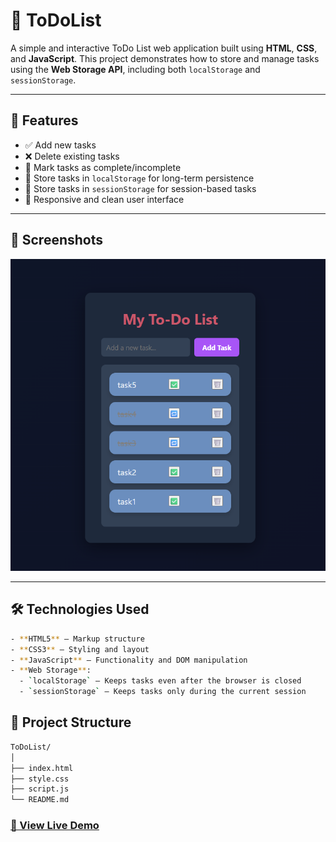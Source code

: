 # 📝 ToDoList

A simple and interactive ToDo List web application built using **HTML**, **CSS**, and **JavaScript**. This project demonstrates how to store and manage tasks using the **Web Storage API**, including both `localStorage` and `sessionStorage`.

---

## 🚀 Features

- ✅ Add new tasks
- ❌ Delete existing tasks
- 🔁 Mark tasks as complete/incomplete
- 💾 Store tasks in `localStorage` for long-term persistence
- 🧠 Store tasks in `sessionStorage` for session-based tasks
- 📱 Responsive and clean user interface

---

## 📸 Screenshots

![ToDoList Screenshot](./screenshots/image.png)

---

## 🛠️ Technologies Used

```bash
- **HTML5** – Markup structure
- **CSS3** – Styling and layout
- **JavaScript** – Functionality and DOM manipulation
- **Web Storage**:
  - `localStorage` – Keeps tasks even after the browser is closed
  - `sessionStorage` – Keeps tasks only during the current session

```

## 📂 Project Structure

```bash
ToDoList/
│
├── index.html 
├── style.css 
├── script.js 
└── README.md 
```

### [🚀 View Live Demo](https://8f37jf.csb.app/)
